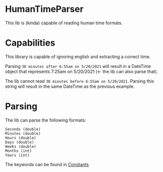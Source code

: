 # HumanTimeParser

This lib is (kinda) capable of reading human time formats.

# Capabilities

This library is capable of ignoring english and extracting a correct time.

Parsing `30 minutes after 6:55am on 5/20/2021` will result in a DateTime object that represents 7:25am on 5/20/2021 (<- the lib can also parse that).

The lib cannot read `30 minutes before 6:55am on 5/20/2021`.  Parsing this string will result in the same DateTime as the previous example.

# Parsing

The lib can parse the following formats:

```
Seconds (double)
Minutes (double)
Hours (double)
Days (double)
Weeks (double)
Months (int)
Years (int)
```

The keywords can be found in [Constants](https://github.com/Zackattak01/HumanTimeParser/blob/main/HumanTimeParser/Constants.cs)
